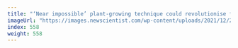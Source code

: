 ```yaml
---
title: "‘Near impossible’ plant-growing technique could revolutionise farming"
imageUrl: "https://images.newscientist.com/wp-content/uploads/2021/12/22145311/PRI_216064173.jpg?width=600"
index: 558
weight: 558
---
```

